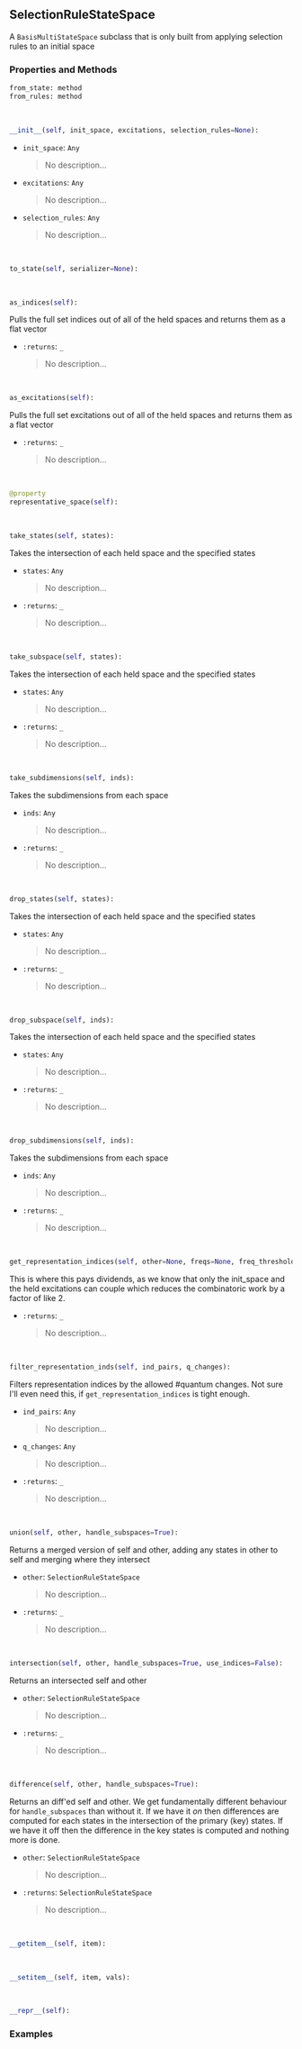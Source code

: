 ## <a id="Psience.BasisReps.StateSpaces.SelectionRuleStateSpace">SelectionRuleStateSpace</a>
A `BasisMultiStateSpace` subclass that is only built from applying selection rules to an initial space

### Properties and Methods
```python
from_state: method
from_rules: method
```
<a id="Psience.BasisReps.StateSpaces.SelectionRuleStateSpace.__init__" class="docs-object-method">&nbsp;</a>
```python
__init__(self, init_space, excitations, selection_rules=None): 
```

- `init_space`: `Any`
    >No description...
- `excitations`: `Any`
    >No description...
- `selection_rules`: `Any`
    >No description...

<a id="Psience.BasisReps.StateSpaces.SelectionRuleStateSpace.to_state" class="docs-object-method">&nbsp;</a>
```python
to_state(self, serializer=None): 
```

<a id="Psience.BasisReps.StateSpaces.SelectionRuleStateSpace.as_indices" class="docs-object-method">&nbsp;</a>
```python
as_indices(self): 
```
Pulls the full set indices out of all of the
        held spaces and returns them as a flat vector
- `:returns`: `_`
    >No description...

<a id="Psience.BasisReps.StateSpaces.SelectionRuleStateSpace.as_excitations" class="docs-object-method">&nbsp;</a>
```python
as_excitations(self): 
```
Pulls the full set excitations out of all of the
        held spaces and returns them as a flat vector
- `:returns`: `_`
    >No description...

<a id="Psience.BasisReps.StateSpaces.SelectionRuleStateSpace.representative_space" class="docs-object-method">&nbsp;</a>
```python
@property
representative_space(self): 
```

<a id="Psience.BasisReps.StateSpaces.SelectionRuleStateSpace.take_states" class="docs-object-method">&nbsp;</a>
```python
take_states(self, states): 
```
Takes the intersection of each held space and the specified states
- `states`: `Any`
    >No description...
- `:returns`: `_`
    >No description...

<a id="Psience.BasisReps.StateSpaces.SelectionRuleStateSpace.take_subspace" class="docs-object-method">&nbsp;</a>
```python
take_subspace(self, states): 
```
Takes the intersection of each held space and the specified states
- `states`: `Any`
    >No description...
- `:returns`: `_`
    >No description...

<a id="Psience.BasisReps.StateSpaces.SelectionRuleStateSpace.take_subdimensions" class="docs-object-method">&nbsp;</a>
```python
take_subdimensions(self, inds): 
```
Takes the subdimensions from each space
- `inds`: `Any`
    >No description...
- `:returns`: `_`
    >No description...

<a id="Psience.BasisReps.StateSpaces.SelectionRuleStateSpace.drop_states" class="docs-object-method">&nbsp;</a>
```python
drop_states(self, states): 
```
Takes the intersection of each held space and the specified states
- `states`: `Any`
    >No description...
- `:returns`: `_`
    >No description...

<a id="Psience.BasisReps.StateSpaces.SelectionRuleStateSpace.drop_subspace" class="docs-object-method">&nbsp;</a>
```python
drop_subspace(self, inds): 
```
Takes the intersection of each held space and the specified states
- `states`: `Any`
    >No description...
- `:returns`: `_`
    >No description...

<a id="Psience.BasisReps.StateSpaces.SelectionRuleStateSpace.drop_subdimensions" class="docs-object-method">&nbsp;</a>
```python
drop_subdimensions(self, inds): 
```
Takes the subdimensions from each space
- `inds`: `Any`
    >No description...
- `:returns`: `_`
    >No description...

<a id="Psience.BasisReps.StateSpaces.SelectionRuleStateSpace.get_representation_indices" class="docs-object-method">&nbsp;</a>
```python
get_representation_indices(self, other=None, freqs=None, freq_threshold=None, selection_rules=None): 
```
This is where this pays dividends, as we know that only the init_space and the held excitations can couple
        which reduces the combinatoric work by a factor of like 2.
- `:returns`: `_`
    >No description...

<a id="Psience.BasisReps.StateSpaces.SelectionRuleStateSpace.filter_representation_inds" class="docs-object-method">&nbsp;</a>
```python
filter_representation_inds(self, ind_pairs, q_changes): 
```
Filters representation indices by the allowed #quantum changes.
        Not sure I'll even need this, if `get_representation_indices` is tight enough.
- `ind_pairs`: `Any`
    >No description...
- `q_changes`: `Any`
    >No description...
- `:returns`: `_`
    >No description...

<a id="Psience.BasisReps.StateSpaces.SelectionRuleStateSpace.union" class="docs-object-method">&nbsp;</a>
```python
union(self, other, handle_subspaces=True): 
```
Returns a merged version of self and other, adding
        any states in other to self and merging where they intersect
- `other`: `SelectionRuleStateSpace`
    >No description...
- `:returns`: `_`
    >No description...

<a id="Psience.BasisReps.StateSpaces.SelectionRuleStateSpace.intersection" class="docs-object-method">&nbsp;</a>
```python
intersection(self, other, handle_subspaces=True, use_indices=False): 
```
Returns an intersected self and other
- `other`: `SelectionRuleStateSpace`
    >No description...
- `:returns`: `_`
    >No description...

<a id="Psience.BasisReps.StateSpaces.SelectionRuleStateSpace.difference" class="docs-object-method">&nbsp;</a>
```python
difference(self, other, handle_subspaces=True): 
```
Returns an diff'ed self and other.
        We get fundamentally different behaviour for `handle_subspaces` than without it.
        If we have it _on_ then differences are computed for each states in the intersection of
          the primary (key) states.
        If we have it off then the difference in the key states is computed and nothing more is
        done.
- `other`: `SelectionRuleStateSpace`
    >No description...
- `:returns`: `SelectionRuleStateSpace`
    >No description...

<a id="Psience.BasisReps.StateSpaces.SelectionRuleStateSpace.__getitem__" class="docs-object-method">&nbsp;</a>
```python
__getitem__(self, item): 
```

<a id="Psience.BasisReps.StateSpaces.SelectionRuleStateSpace.__setitem__" class="docs-object-method">&nbsp;</a>
```python
__setitem__(self, item, vals): 
```

<a id="Psience.BasisReps.StateSpaces.SelectionRuleStateSpace.__repr__" class="docs-object-method">&nbsp;</a>
```python
__repr__(self): 
```

### Examples


